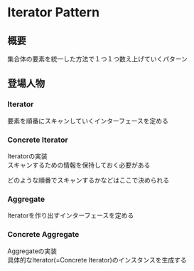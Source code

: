 # Iterator Pattern

## 概要
集合体の要素を統一した方法で１つ１つ数え上げていくパターン

## 登場人物
### Iterator
要素を順番にスキャンしていくインターフェースを定める

### Concrete Iterator
Iteratorの実装  
スキャンするための情報を保持しておく必要がある

どのような順番でスキャンするかなどはここで決められる

### Aggregate
Iteratorを作り出すインターフェースを定める  

### Concrete Aggregate
Aggregateの実装  
具体的なIterator(=Concrete Iterator)のインスタンスを生成する
